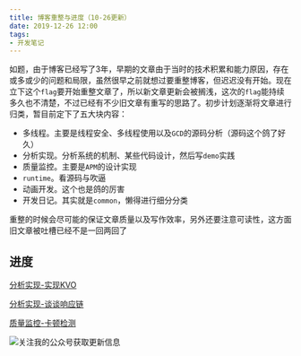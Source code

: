 ```yaml
---
title: 博客重整与进度（10-26更新）
date: 2019-12-26 12:00
tags:
- 开发笔记
---
```


如题，由于博客已经写了3年，早期的文章由于当时的技术积累和能力原因，存在或多或少的问题和局限，虽然很早之前就想过要重整博客，但迟迟没有开始。现在立下这个`flag`要开始重整文章了，所以新文章更新会被搁浅，这次的`flag`能持续多久也不清楚，不过已经有不少旧文章有重写的思路了。初步计划逐渐将文章进行归类，暂目前定下了五大块内容：

- 多线程。主要是线程安全、多线程使用以及`GCD`的源码分析（源码这个鸽了好久）
- 分析实现。分析系统的机制、某些代码设计，然后写`demo`实践
- 质量监控。主要是`APM`的设计实现
- `runtime`。看源码与吹逼
- 动画开发。这个也是鸽的厉害
- 开发日记。其实就是`common`，懒得进行细分分类

重整的时候会尽可能的保证文章质量以及写作效率，另外还要注意可读性，这方面旧文章被吐槽已经不是一回两回了

## 进度
[分析实现-实现KVO](http://sindrilin.com/2015/12/12/implemente_KVO.html)

[分析实现-谈谈响应链](http://sindrilin.com/2018/08/27/response_chain.html)

[质量监控-卡顿检测](http://sindrilin.com/2017/03/24/blocking_observe.html)

![关注我的公众号获取更新信息](https://github.com/sindriblog/sindriblog.github.io/blob/master/assets/images/wechat_code.jpg?raw=true)


